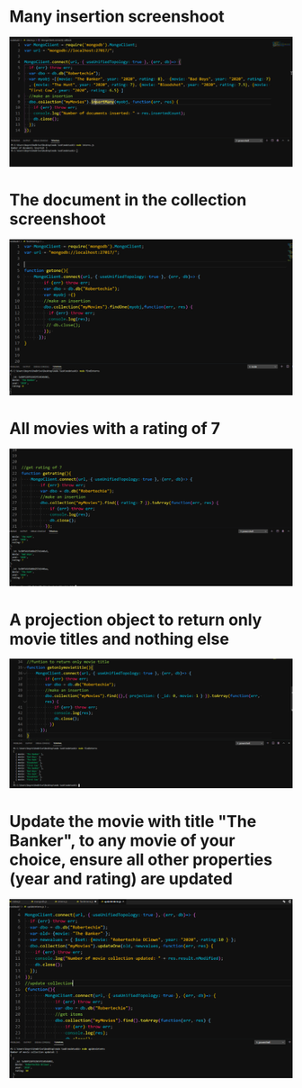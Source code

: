 # Many insertion screenshoot
![](imgF/many%20insertion.PNG)
# The document in the collection screenshoot
![](imgF/findone.PNG)
# All movies with a rating of 7
![](imgF/rating%20by%207.PNG)
# A projection object to return only movie titles and nothing else
![](imgF/onlytitle.PNG)
# Update the movie with title "The Banker", to any movie of your choice, ensure all other properties (year and rating) are updated
![](imgF/readupdate.PNG)
